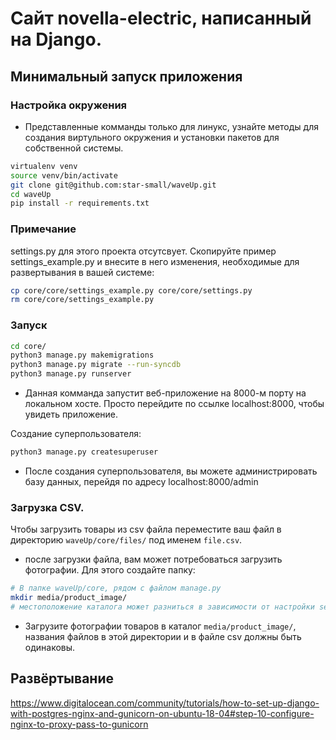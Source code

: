# Сайт novella-electric, написанный на Django.

## Минимальный запуск приложения 

### Настройка окружения

- Представленные комманды только для линукс, узнайте методы для создания виртульного окружения и установки пакетов для собственной системы.

```bash
virtualenv venv
source venv/bin/activate
git clone git@github.com:star-small/waveUp.git
cd waveUp
pip install -r requirements.txt
```

### Примечание 
settings.py для этого проекта отсутсвует. Скопируйте пример settings_example.py и внесите в него изменения, необходимые для развертывания в вашей системе:

```bash
cp core/core/settings_example.py core/core/settings.py
rm core/core/settings_example.py
```

### Запуск
    
```bash
cd core/
python3 manage.py makemigrations
python3 manage.py migrate --run-syncdb
python3 manage.py runserver
```

- Данная комманда запустит веб-приложение на 8000-м порту на локальном хосте. Просто перейдите по ссылке localhost:8000, чтобы увидеть приложение.

Создание суперпользователя:

```bash
python3 manage.py createsuperuser
```

- После создания суперпользователя, вы можете администрировать базу данных, перейдя по адресу localhost:8000/admin

### Загрузка CSV.

Чтобы загрузить товары из csv файла переместите ваш файл в директорию ```waveUp/core/files/``` под именем ``` file.csv ```.

- после загрузки файла, вам может потребоваться загрузить фотографии. Для этого создайте папку:

```bash
# В папке waveUp/core, рядом с файлом manage.py
mkdir media/product_image/
# местоположение каталога может разниться в зависимости от настройки setting.py
```
- Загрузите фотографии товаров в каталог ``` media/product_image/ ```, названия файлов в этой директории и в файле сsv должны быть одинаковы.

## Развёртывание

https://www.digitalocean.com/community/tutorials/how-to-set-up-django-with-postgres-nginx-and-gunicorn-on-ubuntu-18-04#step-10-configure-nginx-to-proxy-pass-to-gunicorn
